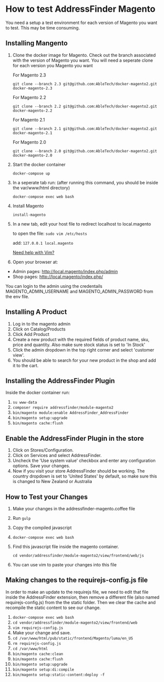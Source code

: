 # How to test AddressFinder Magento
You need a setup a test environment for each version of Magento you want to test. This may be time consuming.

## Installing Mangento

1. Clone the docker image for Magento. Check out the branch associated with the version of Magento you want. You will need a seperate clone
   for each version you Magento you want

   For Magento 2.3

   ``` git clone --branch 2.3 git@github.com:AbleTech/docker-magento2.git docker-magento-2.3 ```

      For Magento 2.2

   ``` git clone --branch 2.2 git@github.com:AbleTech/docker-magento2.git docker-magento-2.2 ```

      For Magento 2.1

   ``` git clone --branch 2.1 git@github.com:AbleTech/docker-magento2.git docker-magento-2.1 ```

      For Magento 2.0

   ``` git clone --branch 2.0 git@github.com:AbleTech/docker-magento2.git docker-magento-2.0 ```

2. Start the docker container

    ``` docker-compose up ```

3. In a seperate tab run: (after running this command, you should be inside the var/www/html directory)

    ``` docker-compose exec web bash ```

4.  Install Magento

    ``` install-magento ```


5. In a new tab, edit your host file to redirect localhost to local.magento
   
   to open the file: ``` sudo vim /etc/hosts ```
   
   add: ``` 127.0.0.1 local.magento ```

   [Need help with Vim?](https://sites.google.com/a/abletech.co.nz/wiki/technology-tips/beginners-guide-to-vim)


8. Open your browser at:

  * Admin pages: http://local.magento/index.php/admin
  * Shop pages: http://local.magento/index.php/

  You can login to the admin using the credentails MAGENTO_ADMIN_USERNAME and MAGENTO_ADMIN_PASSWORD from the env file.


## Installing A Product

1. Log in to the magento admin
2. Click on Catalog/Products
3. Click Add Product
4. Create a new product with the required fields of product name, sku, price and quantity. Also make sure stock status is set to 'In Stock'
5. Click the admin dropdown in the top right corner and select 'customer view'.
6. You should be able to search for your new product in the shop and add it to the cart.


## Installing the AddressFinder Plugin

Inside the docker container run:
1. ```su www-data```
2. ```composer require addressfinder/module-magento2```
3. ```bin/magento module:enable AddressFinder_AddressFinder```
4. ```bin/magento setup:upgrade```
5. ```bin/magento cache:flush```

## Enable the AddressFinder Plugin in the store

1. Click on Stores/Configuration.
2. Click on Services and select AddressFinder.
3. Uncheck the 'Use system value' checkbox and enter any configuration options. Save your changes.
3. Now if you visit your store AddressFinder should be working. The country dropdown is set to 'United States' by default, so make sure this is changed to New Zealand or Australia

## How to Test your Changes
1. Make your changes in the addressfinder-magento.coffee file
2. Run ```gulp```
3. Copy the compiled javascript
3.  ``` docker-compose exec web bash ```
4. Find this javascript file inside the magento container.

   ``` cd vendor/addressfinder/module-magento2/view/frontend/web/js ```

5. You can use vim to paste your changes into this file

## Making changes to the requirejs-config.js file
In order to make an update to the requirejs file, we need to edit that file inside the AddressFinder extension, then remove a different
file (also named requirejs-config.js) from the the static folder. Then we clear the cache and recompile the static content to see our change.

1. ``` docker-compose exec web bash ```
2. ``` cd vendor/addressfinder/module-magento2/view/frontend/web ```
3. ``` vim requirejs-config.js ```
4. Make your change and save.
5. ``` cd /var/www/html/pub/static/frontend/Magento/luma/en_US ```
6. ``` rm requirejs-config.js ```
7. ``` cd /var/www/html ```
8. ``` bin/magento cache:clean ```
9. ``` bin/magento cache:flush ```
10. ``` bin/magento setup:upgrade ```
11. ``` bin/magento setup:di:compile ```
12. ``` bin/magento setup:static-content:deploy -f ```











